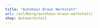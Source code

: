 ```yaml
---
title: "Autohaus Braun Werkstatt"
url: /wildberg/autohaus-braun-werkstatt/
shop: Autowerkstatt
---
```

